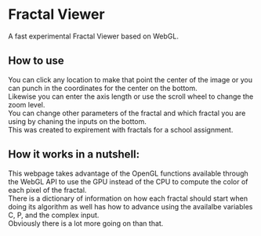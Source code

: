 # Fractal Viewer

A fast experimental Fractal Viewer based on WebGL.

## How to use
You can click any location to make that point the center of the image or you can punch in the coordinates for the center on the bottom.  
Likewise you can enter the axis length or use the scroll wheel to change the zoom level.  
You can change other parameters of the fractal and which fractal you are using by chaning the inputs on the bottom.  
This was created to expirement with fractals for a school assignment. 

## How it works in a nutshell:
This webpage takes advantage of the OpenGL functions available through the WebGL API to use the GPU instead of the CPU to compute the color of each pixel of the fractal.  
There is a dictionary of information on how each fractal should start when doing its algorithm as well has how to advance using the availalbe variables C, P, and the complex input.  
Obviously there is a lot more going on than that.
